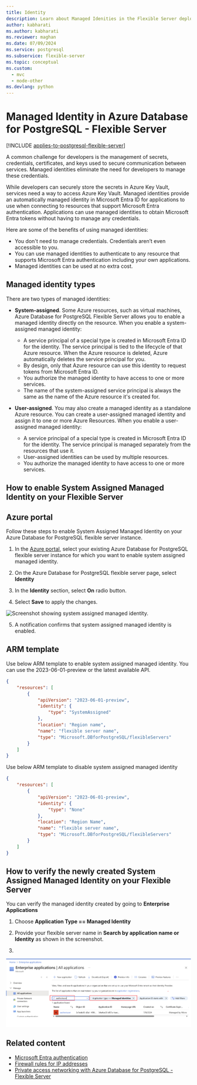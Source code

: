 ```yaml
---
title: Identity
description: Learn about Managed Idenities in the Flexible Server deployment option for Azure Database for PostgreSQL - Flexible Server.
author: kabharati
ms.author: kabharati
ms.reviewer: maghan
ms.date: 07/09/2024
ms.service: postgresql
ms.subservice: flexible-server
ms.topic: conceptual
ms.custom:
  - mvc
  - mode-other
ms.devlang: python
---
```


# Managed Identity in Azure Database for PostgreSQL - Flexible Server

[!INCLUDE [applies-to-postgresql-flexible-server](../includes/applies-to-postgresql-flexible-server.md)]

A common challenge for developers is the management of secrets, credentials, certificates, and keys used to secure communication between services. Managed identities eliminate the need for developers to manage these credentials.

While developers can securely store the secrets in Azure Key Vault, services need a way to access Azure Key Vault. Managed identities provide an automatically managed identity in Microsoft Entra ID for applications to use when connecting to resources that support Microsoft Entra authentication. Applications can use managed identities to obtain Microsoft Entra tokens without having to manage any credentials.

Here are some of the benefits of using managed identities:

- You don't need to manage credentials. Credentials aren’t even accessible to you.
- You can use managed identities to authenticate to any resource that supports Microsoft Entra authentication including your own applications.
- Managed identities can be used at no extra cost.

## Managed identity types

There are two types of managed identities:

- **System-assigned**. Some Azure resources, such as virtual machines, Azure Database for PostgreSQL Flexible Server allows you to enable a managed identity directly on the resource. When you enable a system-assigned managed identity: 
    - A service principal of a special type is created in Microsoft Entra ID for the identity. The service principal is tied to the lifecycle of that Azure resource. When the Azure resource is deleted, Azure automatically deletes the service principal for you. 
    - By design, only that Azure resource can use this identity to request tokens from Microsoft Entra ID.
    - You authorize the managed identity to have access to one or more services.
    - The name of the system-assigned service principal is always the same as the name of the Azure resource it's created for. 
    

- **User-assigned**. You may also create a managed identity as a standalone Azure resource. You can create a user-assigned managed identity and assign it to one or more Azure Resources. When you enable a user-assigned managed identity:
    - A service principal of a special type is created in Microsoft Entra ID for the identity. The service principal is managed separately from the resources that use it. 
    - User-assigned identities can be used by multiple resources.
    - You authorize the managed identity to have access to one or more services.



## How to enable System Assigned Managed Identity on your Flexible Server

## Azure portal

Follow these steps to enable System Assigned Managed Identity on your Azure Database for PostgreSQL flexible server instance.

1. In the [Azure portal](https://portal.azure.com/), select your existing Azure Database for PostgreSQL flexible server instance for which you want to enable system assigned managed identity.

2. On the Azure Database for PostgreSQL flexible server page, select **Identity**

3. In the **Identity** section, select **On** radio button.

4. Select **Save** to apply the changes.

  ![Screenshot showing system assigned managed identity.](./media/concepts-Identity/system-assigned-managed-idenity.png)

5. A notification confirms that system assigned managed identity is enabled.


## ARM  template

Use below ARM template to enable system assigned managed identity. You can use the 2023-06-01-preview or the latest available API.

```json
{
    "resources": [
        {
            "apiVersion": "2023-06-01-preview",
            "identity": {
                "type": "SystemAssigned"
            },
            "location": "Region name",
            "name": "flexible server name",
            "type": "Microsoft.DBforPostgreSQL/flexibleServers"
        }
    ]
}
  ```

Use below ARM template to disable system assigned managed identity
 
```json
{
    "resources": [
        {
            "apiVersion": "2023-06-01-preview",
            "identity": {
                "type": "None"
            },
            "location": "Region Name",
            "name": "flexible server name",
            "type": "Microsoft.DBforPostgreSQL/flexibleServers"
        }
    ]
}
 ```
## How to verify the newly created System Assigned Managed Identity on your Flexible Server

You can verify the managed identity created by going to **Enterprise Applications** 

1. Choose  **Application Type == Managed Identity**

2. Provide your flexible server name in **Search by application name or Identity** as shown in the screenshot.
1. 
![Screenshot verifying system assigned managed identity.](./media/concepts-Identity/verify-managed-identity.png)



## Related content

- [Microsoft Entra authentication](../concepts-aad-authentication.md)
- [Firewall rules for IP addresses](concepts-firewall-rules.md)
- [Private access networking with Azure Database for PostgreSQL - Flexible Server](concepts-networking.md)
